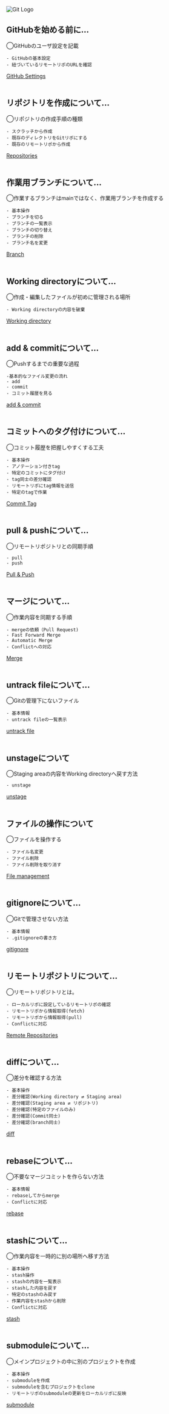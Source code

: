 ![Git Logo](https://www.wallpapertip.com/wmimgs/41-412889_git-and-github-logo.png)

## GitHubを始める前に...  
◯GitHubのユーザ設定を記載  

	- GitHubの基本設定  
	- 紐づいているリモートリポのURLを確認


[GitHub Settings](https://github.com/hibikon/github-specification/blob/main/settings.txt)
<br><br>
## リポジトリを作成について...  
◯リポジトリの作成手順の種類  

	- スクラッチから作成  
	- 既存のディレクトリをGitリポにする
	- 既存のリモートリポから作成
	

[Repositories](https://github.com/hibikon/github-specification/blob/main/create-repo.txt)
<br><br>
## 作業用ブランチについて...  
◯作業するブランチはmainではなく、作業用ブランチを作成する  

	- 基本操作  
	- ブランチを切る  
	- ブランチの一覧表示  
	- ブランチの切り替え  
	- ブランチの削除  
	- ブランチ名を変更
	 

[Branch](https://github.com/hibikon/github-specification/blob/main/branch.txt)
<br><br>
## Working directoryについて...  
◯作成・編集したファイルが初めに管理される場所  

	- Working directoryの内容を破棄
	

[Working directory](https://github.com/hibikon/github-specification/blob/main/working-directory.txt)
<br><br>
## add & commitについて...  
◯Pushするまでの重要な過程  

	-基本的なファイル変更の流れ  
	- add  
	- commit  
	- コミット履歴を見る
	

[add & commit](https://github.com/hibikon/github-specification/blob/main/add-commit.txt)
<br><br>
## コミットへのタグ付けについて...  
◯コミット履歴を把握しやすくする工夫  

	- 基本操作  
	- アノテーション付きtag  
	- 特定のコミットにタグ付け  
	- tag同士の差分確認  
	- リモートリポにtag情報を送信  
	- 特定のtagで作業
	

[Commit Tag](https://github.com/hibikon/github-specification/blob/main/tag.txt)
<br><br>
## pull & pushについて...  
◯リモートリポジトリとの同期手順  

	- pull  
	- push  
	

[Pull & Push](https://github.com/hibikon/github-specification/blob/main/pull-push.txt)
<br><br>
## マージについて...  
◯作業内容を同期する手順  

	- mergeの依頼（Pull Request)  
	- Fast Forward Merge  
	- Automatic Merge  
	- Conflictへの対応  
	

[Merge](https://github.com/hibikon/github-specification/blob/main/merge.txt)
<br><br>
## untrack fileについて...  
◯Gitの管理下にないファイル  

	- 基本情報  
	- untrack fileの一覧表示  
	

[untrack file](https://github.com/hibikon/github-specification/blob/main/untrack-file.txt)
<br><br>
## unstageについて  
◯Staging areaの内容をWorking directoryへ戻す方法  

	- unstage  
	

[unstage](https://github.com/hibikon/github-specification/blob/main/unstage.txt)
<br><br>
## ファイルの操作について
◯ファイルを操作する

	- ファイル名変更
	- ファイル削除
	- ファイル削除を取り消す
	

[File management](https://github.com/hibikon/github-specification/blob/main/file.txt)
<br><br>
## gitignoreについて...  
◯Gitで管理させない方法

	- 基本情報
	- .gitignoreの書き方
	

[gitignore](https://github.com/hibikon/github-specification/blob/main/gitignore.txt)
<br><br>
## リモートリポジトリについて...  
◯リモートリポジトリとは。

	- ローカルリポに設定しているリモートリポの確認
	- リモートリポから情報取得(fetch)
	- リモートリポから情報取得(pull)
	- Conflictに対応
	

[Remote Repositories](https://github.com/hibikon/github-specification/blob/main/remote-repo.txt)
<br><br>
## diffについて...  
◯差分を確認する方法

	- 基本操作
	- 差分確認(Working directory ⇄ Staging area)
	- 差分確認(Staging area ⇄ リポジトリ)
	- 差分確認(特定のファイルのみ)
	- 差分確認(Commit同士)
	- 差分確認(branch同士)
	

[diff](https://github.com/hibikon/github-specification/blob/main/diff.txt)
<br><br>
## rebaseについて...  
◯不要なマージコミットを作らない方法

	- 基本情報
	- rebaseしてからmerge
	- Conflictに対応
	

[rebase](https://github.com/hibikon/github-specification/blob/main/rebase.txt)
<br><br>
## stashについて...  
◯作業内容を一時的に別の場所へ移す方法

	- 基本操作
	- stash操作
	- stashの内容を一覧表示
	- stashした内容を戻す
	- 特定のstashのみ戻す
	- 作業内容をstashから削除
	- Conflictに対応
	

[stash](https://github.com/hibikon/github-specification/blob/main/stash.txt)
<br><br>
## submoduleについて...  
◯メインプロジェクトの中に別のプロジェクトを作成

	- 基本操作
	- submoduleを作成
	- submoduleを含むプロジェクトをclone
	- リモートリポのsubmoduleの更新をローカルリポに反映
	
	
[submodule](https://github.com/hibikon/github-specification/blob/main/submodule.txt)
<br><br>
